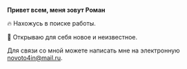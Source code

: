 **Привет всем, меня зовут Роман**

🔥 Нахожусь в поиске работы. 

📖 Открываю для себя новое и неизвестное. 

Для связи со мной можете написать мне на электронную novoto4in@mail.ru.
